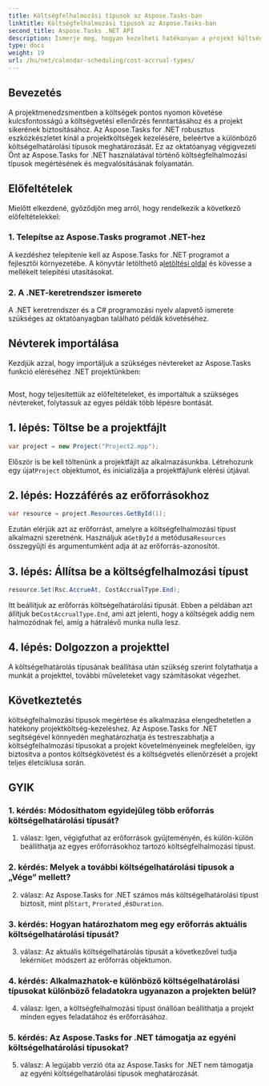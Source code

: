 ```yaml
---
title: Költségfelhalmozási típusok az Aspose.Tasks-ban
linktitle: Költségfelhalmozási típusok az Aspose.Tasks-ban
second_title: Aspose.Tasks .NET API
description: Ismerje meg, hogyan kezelheti hatékonyan a projekt költségeit az Aspose.Tasks for .NET segítségével. Határozza meg a költségfelhalmozási típusokat a költségvetés pontos követéséhez.
type: docs
weight: 19
url: /hu/net/calendar-scheduling/cost-accrual-types/
---
```

## Bevezetés

A projektmenedzsmentben a költségek pontos nyomon követése kulcsfontosságú a költségvetési ellenőrzés fenntartásához és a projekt sikerének biztosításához. Az Aspose.Tasks for .NET robusztus eszközkészletet kínál a projektköltségek kezelésére, beleértve a különböző költségelhatárolási típusok meghatározását. Ez az oktatóanyag végigvezeti Önt az Aspose.Tasks for .NET használatával történő költségfelhalmozási típusok megértésének és megvalósításának folyamatán.

## Előfeltételek

Mielőtt elkezdené, győződjön meg arról, hogy rendelkezik a következő előfeltételekkel:

### 1. Telepítse az Aspose.Tasks programot .NET-hez

 A kezdéshez telepítenie kell az Aspose.Tasks for .NET programot a fejlesztői környezetébe. A könyvtár letölthető a[letöltési oldal](https://releases.aspose.com/tasks/net/) és kövesse a mellékelt telepítési utasításokat.

### 2. A .NET-keretrendszer ismerete

A .NET keretrendszer és a C# programozási nyelv alapvető ismerete szükséges az oktatóanyagban található példák követéséhez.

## Névterek importálása

Kezdjük azzal, hogy importáljuk a szükséges névtereket az Aspose.Tasks funkció eléréséhez .NET projektünkben:

```csharp

```

Most, hogy teljesítettük az előfeltételeket, és importáltuk a szükséges névtereket, folytassuk az egyes példák több lépésre bontását.

## 1. lépés: Töltse be a projektfájlt

```csharp
var project = new Project("Project2.mpp");
```

 Először is be kell töltenünk a projektfájlt az alkalmazásunkba. Létrehozunk egy újat`Project` objektumot, és inicializálja a projektfájlunk elérési útjával.

## 2. lépés: Hozzáférés az erőforrásokhoz

```csharp
var resource = project.Resources.GetById(1);
```

 Ezután elérjük azt az erőforrást, amelyre a költségfelhalmozási típust alkalmazni szeretnénk. Használjuk a`GetById` a metódusa`Resources` összegyűjti és argumentumként adja át az erőforrás-azonosítót.

## 3. lépés: Állítsa be a költségfelhalmozási típust

```csharp
resource.Set(Rsc.AccrueAt, CostAccrualType.End);
```

 Itt beállítjuk az erőforrás költségelhatárolási típusát. Ebben a példában azt állítjuk be`CostAccrualType.End`, ami azt jelenti, hogy a költségek addig nem halmozódnak fel, amíg a hátralévő munka nulla lesz.

## 4. lépés: Dolgozzon a projekttel

A költségelhatárolás típusának beállítása után szükség szerint folytathatja a munkát a projekttel, további műveleteket vagy számításokat végezhet.

## Következtetés

költségfelhalmozási típusok megértése és alkalmazása elengedhetetlen a hatékony projektköltség-kezeléshez. Az Aspose.Tasks for .NET segítségével könnyedén meghatározhatja és testreszabhatja a költségfelhalmozási típusokat a projekt követelményeinek megfelelően, így biztosítva a pontos költségkövetést és a költségvetés ellenőrzését a projekt teljes életciklusa során.

## GYIK

### 1. kérdés: Módosíthatom egyidejűleg több erőforrás költségelhatárolási típusát?

1. válasz: Igen, végigfuthat az erőforrások gyűjteményén, és külön-külön beállíthatja az egyes erőforrásokhoz tartozó költségfelhalmozási típust.

### 2. kérdés: Melyek a további költségelhatárolási típusok a „Vége” mellett?

 2. válasz: Az Aspose.Tasks for .NET számos más költségelhatárolási típust biztosít, mint pl`Start`, `Prorated` ,és`Duration`.

### 3. kérdés: Hogyan határozhatom meg egy erőforrás aktuális költségelhatárolási típusát?

 3. válasz: Az aktuális költségelhatárolás típusát a következővel tudja lekérni`Get` módszert az erőforrás objektumon.

### 4. kérdés: Alkalmazhatok-e különböző költségelhatárolási típusokat különböző feladatokra ugyanazon a projekten belül?

4. válasz: Igen, a költségfelhalmozási típust önállóan beállíthatja a projekt minden egyes feladatához és erőforrásához.

### 5. kérdés: Az Aspose.Tasks for .NET támogatja az egyéni költségelhatárolási típusokat?

5. válasz: A legújabb verzió óta az Aspose.Tasks for .NET nem támogatja az egyéni költségelhatárolási típusok meghatározását.